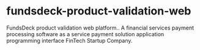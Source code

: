 # fundsdeck-product-validation-web
FundsDeck product validation web platform.. A financial services payment processing software as a service payment solution application programming interface FinTech Startup Company.
